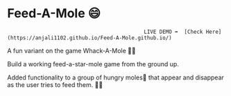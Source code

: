 # Feed-A-Mole 😄

                                                LIVE DEMO ➡  [Check Here](https://anjali1102.github.io/Feed-A-Mole.github.io/)

 A fun variant on the game Whack-A-Mole 🌟✨

Build a working feed-a-star-mole game from the ground up.

Added functionality to a group of hungry moles👀 that appear and disappear as the user tries to feed them.  🐛🐛


